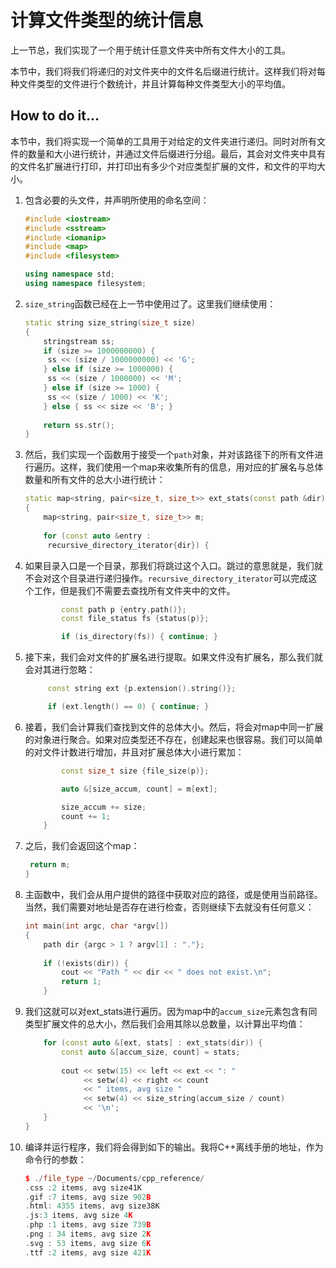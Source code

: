 # 计算文件类型的统计信息

上一节总，我们实现了一个用于统计任意文件夹中所有文件大小的工具。

本节中，我们将我们将递归的对文件夹中的文件名后缀进行统计。这样我们将对每种文件类型的文件进行个数统计，并且计算每种文件类型大小的平均值。

## How to do it...

本节中，我们将实现一个简单的工具用于对给定的文件夹进行递归。同时对所有文件的数量和大小进行统计，并通过文件后缀进行分组。最后，其会对文件夹中具有的文件名扩展进行打印，并打印出有多少个对应类型扩展的文件，和文件的平均大小。

1. 包含必要的头文件，并声明所使用的命名空间：

   ```c++
   #include <iostream>
   #include <sstream>
   #include <iomanip>
   #include <map>
   #include <filesystem>
   
   using namespace std;
   using namespace filesystem;
   ```

2. `size_string`函数已经在上一节中使用过了。这里我们继续使用：

   ```c++
   static string size_string(size_t size)
   {
       stringstream ss;
       if (size >= 1000000000) {
       	ss << (size / 1000000000) << 'G';
       } else if (size >= 1000000) {
       	ss << (size / 1000000) << 'M';
       } else if (size >= 1000) {
       	ss << (size / 1000) << 'K';
       } else { ss << size << 'B'; }
       
       return ss.str();
   }
   ```

3. 然后，我们实现一个函数用于接受一个`path`对象，并对该路径下的所有文件进行遍历。这样，我们使用一个map来收集所有的信息，用对应的扩展名与总体数量和所有文件的总大小进行统计：

   ```c++
   static map<string, pair<size_t, size_t>> ext_stats(const path &dir)
   {
       map<string, pair<size_t, size_t>> m;
       
       for (const auto &entry :
       	recursive_directory_iterator{dir}) {	
   ```

4. 如果目录入口是一个目录，那我们将跳过这个入口。跳过的意思就是，我们就不会对这个目录进行递归操作。`recursive_directory_iterator`可以完成这个工作，但是我们不需要去查找所有文件夹中的文件。

   ```c++
           const path p {entry.path()};
           const file_status fs {status(p)};
   
           if (is_directory(fs)) { continue; }		
   ```

5. 接下来，我们会对文件的扩展名进行提取。如果文件没有扩展名，那么我们就会对其进行忽略：

   ```c++
   		const string ext {p.extension().string()};
   
   		if (ext.length() == 0) { continue; }
   ```

6. 接着，我们会计算我们查找到文件的总体大小。然后，将会对map中同一扩展的对象进行聚合。如果对应类型还不存在，创建起来也很容易。我们可以简单的对文件计数进行增加，并且对扩展总体大小进行累加：

   ```c++
           const size_t size {file_size(p)};
   
           auto &[size_accum, count] = m[ext];
   
           size_accum += size;
           count += 1;
       }
   ```

7. 之后，我们会返回这个map：

   ```c++
   	return m;
   }
   ```

8. 主函数中，我们会从用户提供的路径中获取对应的路径，或是使用当前路径。当然，我们需要对地址是否存在进行检查，否则继续下去就没有任何意义：

   ```c++
   int main(int argc, char *argv[])
   {
       path dir {argc > 1 ? argv[1] : "."};
       
       if (!exists(dir)) {
           cout << "Path " << dir << " does not exist.\n";
           return 1;
       }
   ```

9. 我们这就可以对ext_stats进行遍历。因为map中的`accum_size`元素包含有同类型扩展文件的总大小，然后我们会用其除以总数量，以计算出平均值：

   ```c++
       for (const auto &[ext, stats] : ext_stats(dir)) {
           const auto &[accum_size, count] = stats;
           
           cout << setw(15) << left << ext << ": "
                << setw(4) << right << count
                << " items, avg size "
                << setw(4) << size_string(accum_size / count)
                << '\n';
       }
   }
   ```

10. 编译并运行程序，我们将会得到如下的输出。我将C++离线手册的地址，作为命令行的参数：

    ```c++
    $ ./file_type ~/Documents/cpp_reference/
    .css :2 items, avg size41K
    .gif :7 items, avg size 902B
    .html: 4355 items, avg size38K
    .js:3 items, avg size 4K
    .php :1 items, avg size 739B
    .png : 34 items, avg size 2K
    .svg : 53 items, avg size 6K
    .ttf :2 items, avg size 421K
    ```

    

